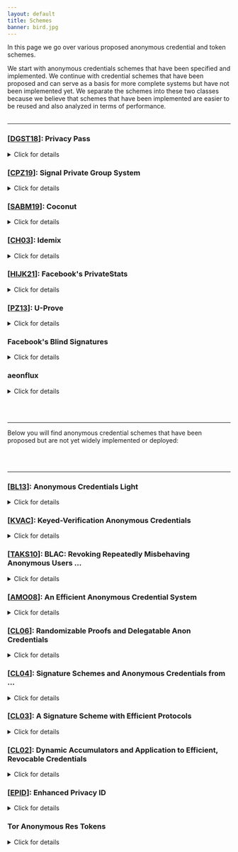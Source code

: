 ```yaml
---
layout: default
title: Schemes
banner: bird.jpg
---
```

In this page we go over various proposed anonymous credential and token schemes.

We start with anonymous credentials schemes that have been specified and
implemented. We continue with credential schemes that have been proposed and
can serve as a basis for more complete systems but have not been implemented
yet. We separate the schemes into these two classes because we believe that
schemes that have been implemented are easier to be reused and also analyzed in
terms of performance.
<br><br>

---

### [[DGST18]]: Privacy Pass

<details>
<summary markdown="span">Click for details</summary>

- [Website](https://privacypass.github.io/)
- Source code: [Client](https://github.com/privacypass/challenge-bypass-extension) & [Server](https://github.com/privacypass/challenge-bypass-server)
- Properties: Strong-unlinkability, Single-show
- Based on: [(V)OPRF]({{site.baseurl}}/primitives.html#oprfs)
</details>

### [[CPZ19]]: Signal Private Group System

<details>
<summary markdown="span">Click for details</summary>

- [Implementation](https://github.com/signalapp/Signal-Android/tree/master/libsignal/service/src/main/java/org/whispersystems/signalservice/api/groupsv2)
- Properties: Multi-show, Public Attributes
- Based on: [KVAC]({{site.baseurl}}/primitives.html#kvac)
- Performance:
  - Credential Size: [493 bytes](https://youtu.be/4eKwlSqGUi4?list=PLeeS-3Ml-rpoVMNQkUrFDSfaTuUMxVtjy&t=2481)
  - Key size: TODO
  - Show size: TODO
  - Prover time: [2.16ms](https://youtu.be/4eKwlSqGUi4?list=PLeeS-3Ml-rpoVMNQkUrFDSfaTuUMxVtjy&t=2481)
  - Verifier time: [1.17ms](https://youtu.be/4eKwlSqGUi4?list=PLeeS-3Ml-rpoVMNQkUrFDSfaTuUMxVtjy&t=2481)
</details>

### [[SABM19]]: Coconut

<details>
<summary markdown="span">Click for details</summary>
- [Implementation](https://github.com/asonnino/coconut) and [another implementation](https://gitlab.com/narodnik/darkwallet/-/tree/master/src/coconut)
- Properties: Public Verifiability, Multi-show, Public/Private Attributes, Threshold Issuance
- Based on: [PS signatures]({{site.baseurl}}/primitives.html#ps-signatures) & BGLS Signatures & Waters Signatures
- Performance:
  - Credential Size: [132 bytes](https://sheharbano.com/assets/talks/talk_coconut.pdf)
  - Key size: TODO
  - Show size: [355 bytes](https://sheharbano.com/assets/talks/talk_coconut.pdf)
  - Prover time: [3.35 ms](https://sheharbano.com/assets/talks/talk_coconut.pdf)
  - Verifier time: [10.49 ms](https://sheharbano.com/assets/talks/talk_coconut.pdf)
</details>

### [[CH03]]: Idemix

<details>
<summary markdown="span">Click for details</summary>
- [Implementation](prime.inf.tu-dresden.de/idemix/)
- Properties: Constant Credential Size, Multi-show
- Based on: [CL03]({{site.baseurl}}/schemes.html#cl03)
</details>

[Idemix]: https://idemix.wordpress.com/

### [[HIJK21]]: Facebook's PrivateStats

<details>
<summary markdown="span">Click for details</summary>
- Properties: Single-show, Public Attributes
- Based on:
  - [(V)OPRF]({{site.baseurl}}/primitives.html#oprfs)
</details>

### [[PZ13]]: U-Prove

<details>
<summary markdown="span">Click for details</summary>
- [U-Prove implementation](https://github.com/Microsoft/uprove-csharp-sdk)
- Properties: Single-show, Public Attributes
- Based on: [Brand's blind signature]({{site.baseurl}}/primitives.html#brands-blind-signature)
- Notes: The U-Prove token is single-show, but can be shown multiple times to serve as a pseudonym.
</details>

### Facebook's Blind Signatures

<details>
<summary markdown="span">Click for details</summary>
- [Implementation](https://github.com/siyengar/private-fraud-prevention)
- Properties: Public Verifiability
- Based on: [Blind RSA]({{site.baseurl}}/primitives.html#blind-rsa)
</details>

### aeonflux

<details>
<summary markdown="span">Click for details</summary>
- [aeonflux] Implementation
- Properties: Multi-show, Attributes
- Based on: [KVAC]({{site.baseurl}}/primitives.html#kvac)
- Performance: TODO
</details>

[aeonflux]: https://github.com/isislovecruft/aeonflux

<!-- TODO(caw): add e-cash and e-voting -->

<br><br>

---

Below you will find anonymous credential schemes that have been proposed but
are not yet widely implemented or deployed:

<br><br>

---


### [[BL13]]: Anonymous Credentials Light
<details> <summary markdown="span">Click for details</summary>
- Based on: Abe-Okamoto
- Properties: Attributes
- Notes: Small anonymous credentials that allow a user with a list of attributes (L_1, \dots, L_n)
</details>

### [[KVAC]]: Keyed-Verification Anonymous Credentials
<details>
<summary markdown="span">Click for details</summary>
- Based on: [Algebraic MACs]({{site.baseurl}}/primitives.html#algebraic-macs)
- Properties: Multi-show, Public Attributes, Selective Disclosure
</details>

### [[TAKS10]]: BLAC: Revoking Repeatedly Misbehaving Anonymous Users ...
<details>
<summary markdown="span">Click for details</summary>
- Based on: [ZKPs]({{site.baseurl}}/primitives.html#zkps) & BBS+ Signatures
- Related: [[BLACR]] *"BLACR: TTP-free blacklistable anonymous credentials with reputation ..."*
- Related: [[AKTS07]] *"Blacklistable Anonymous Credentials: Blocking Misbehaving .."*
- Properties: Blacklisting
</details>

### [[AMO08]]: An Efficient Anonymous Credential System
<details>
<summary markdown="span">Click for details</summary>
- Based on: Bilinear Pairings, TODO
- Properties: Strong-unlinkability, Attributes
</details>

### [[CL06]]: Randomizable Proofs and Delegatable Anon Credentials
<details>
<summary markdown="span">Click for details</summary>
- Based on: [ZKPs]({{site.baseurl}}/primitives.html#zkps)
- Related: [[CSF14]] *"Malleable Signatures: New Definitions and Delegatable Anonymous Credentials"*
- Properties: Multi-show, Delegetable
</details>

### [[CL04]]: Signature Schemes and Anonymous Credentials from ...
<details>
<summary markdown="span">Click for details</summary>
- Based on: [Group Signatures]({{site.baseurl}}/primitives.html#group-signatures)
- Properties: TODO
</details>

### [[CL03]]: A Signature Scheme with Efficient Protocols
<details>
<summary markdown="span">Click for details</summary>
- Based on: [ZKPs]({{site.baseurl}}/primitives.html#zkps)
- Properties: Multi-show, Attributes
- Notes: The distinguishing feature of a CL signature is that it allows a user
  to prove possession of a signature without revealing the underlying messages
  or even the signature itself using efficient zero-knowledge proofs of
  knowledge. As the proof is “zero-knowledge”, the user can repeat such a proof
  as many times as she wants and still it is not possible to link the
  individual proofs.
- Related: [[CL01]] An Efficient System for Non-transferable Anonymous Credentials
</details>

### [[CL02]]: Dynamic Accumulators and Application to Efficient, Revocable Credentials
<details>
<summary markdown="span">Click for details</summary>
- Based on: [Accumulators]({{site.baseurl}}/primitives.html#acc)
- Properties: Revocation
</details>

### [[EPID]]: Enhanced Privacy ID
<details>
<summary markdown="span">Click for details</summary>
- Based on: [BBS+ signatures]({{site.baseurl}}/primitives.html#blindsig-bbs)
- Properties: Revocation
</details>

### Tor Anonymous Res Tokens

<details>
<summary markdown="span">Click for details</summary>
- [Tor summary](https://blog.torproject.org/stop-the-onion-denial) and [proposed specification](https://lists.torproject.org/pipermail/tor-dev/2021-February/014517.html)
- Properties: Single-show
- Based on: [Blind RSA]({{site.baseurl}}/primitives.html#blindsigs)
</details>

[EPID]: <https://eprint.iacr.org/2009/095.pdf>
[CL01]: <https://www.iacr.org/archive/eurocrypt2001/20450093.pdf>
[CL02]: <https://cs.brown.edu/people/alysyans/papers/camlys02.pdf>
[CL03]: <https://citeseerx.ist.psu.edu/viewdoc/download?doi=10.1.1.186.5994&rep=rep1&type=pdf>
[CL04]: <https://www.iacr.org/archive/crypto2004/31520055/cl04.pdf>
[CL06]: <https://eprint.iacr.org/2008/428.pdf>
[BL13]: <https://core.ac.uk/download/pdf/193377167.pdf>
[DGS+18]: <https://www.petsymposium.org/2018/files/papers/issue3/popets-2018-0026.pdf>
[KVAC]: <https://eprint.iacr.org/2013/516.pdf>
[CSF14]: <http://www0.cs.ucl.ac.uk/staff/S.Meiklejohn/files/csf14.pdf>
[TAKS10]: <https://www.cs.dartmouth.edu/~sws/pubs/taks10.pdf>
[BLACR]: <https://ro.uow.edu.au/cgi/viewcontent.cgi?article=9238&context=infopapers>
[AKTS07]: <https://www.cs.dartmouth.edu/~sws/pubs/akts07.pdf>
[DGST18]: <https://www.petsymposium.org/2018/files/papers/issue3/popets-2018-0026.pdf>
[CPZ19]: <https://eprint.iacr.org/2019/1416>
[SABM19]: <https://arxiv.org/pdf/1802.07344.pdf>
[CH03]: <https://www.cise.ufl.edu/~nemo/anonymity/papers/idemix.pdf>
[HIJK21]: <https://research.fb.com/wp-content/uploads/2021/01/PrivateStats-De-Identified-Authenticated-Logging-at-Scale_final.pdf>
[PZ13]: <https://www.microsoft.com/en-us/research/wp-content/uploads/2016/02/U-Prove20Cryptographic20Specification20V1.1.pdf>
[AMO08]: <https://link.springer.com/chapter/10.1007/978-3-540-85230-8_25>
